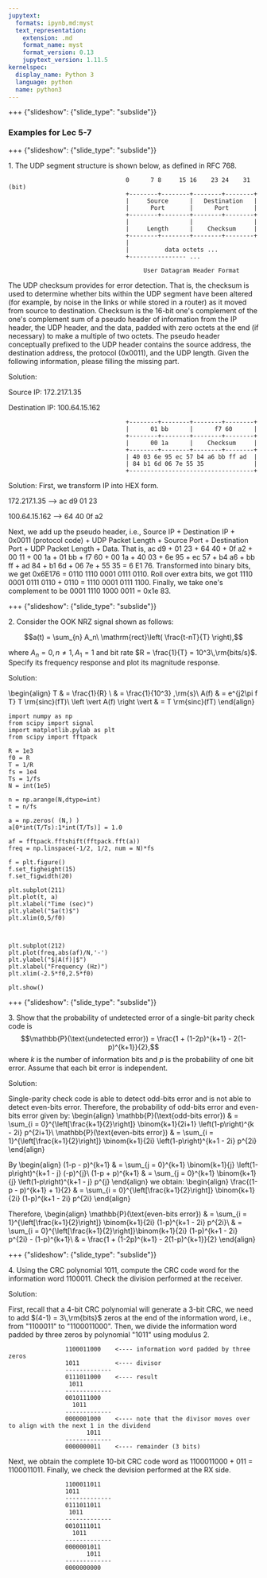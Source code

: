 ```yaml
---
jupytext:
  formats: ipynb,md:myst
  text_representation:
    extension: .md
    format_name: myst
    format_version: 0.13
    jupytext_version: 1.11.5
kernelspec:
  display_name: Python 3
  language: python
  name: python3
---
```


+++ {"slideshow": {"slide_type": "subslide"}}

### Examples for Lec 5-7

+++ {"slideshow": {"slide_type": "subslide"}}

1\. The UDP segment structure is shown below, as defined in RFC 768. 

                                     0      7 8     15 16    23 24    31 (bit)
                                     +--------+--------+--------+--------+
                                     |     Source      |   Destination   |
                                     |      Port       |      Port       |
                                     +--------+--------+--------+--------+
                                     |                 |                 |
                                     |     Length      |    Checksum     |
                                     +--------+--------+--------+--------+
                                     |
                                     |          data octets ...
                                     +---------------- ...

                                          User Datagram Header Format

The UDP checksum provides for error detection. That is, the checksum is used to determine whether bits within the UDP segment have been altered (for example, by noise in the links or while stored in a router) as it moved from source to destination. Checksum is the 16-bit one's complement of the one's complement sum of a pseudo header of information from the IP header, the UDP header, and the data,  padded  with zero octets  at the end (if  necessary)  to  make  a multiple of two octets. The pseudo  header conceptually prefixed to the UDP header contains the source  address,  the destination  address,  the protocol (0x0011), and the UDP length. Given the following information, please filling the missing part. 

Solution:

Source IP: 172.217.1.35

Destination IP: 100.64.15.162

                                     +--------+--------+--------+--------+
                                     |      01 bb      |      f7 60      |
                                     +--------+--------+--------+--------+
                                     |      00 1a      |    Checksum     |
                                     +--------+--------+--------+--------+
                                     | 40 03 6e 95 ec 57 b4 a6 bb ff ad  |
                                     | 84 b1 6d 06 7e 55 35              |
                                     +-----------------------------------+ 



<!--\n
    Source: RFC 768
-->


Solution:
First, we transform IP into HEX form. 

172.217.1.35 --> ac d9 01 23

100.64.15.162 --> 64 40 0f a2

Next, we add up the pseudo header, i.e., Source IP + Destination IP + 0x0011 (protocol code) + UDP Packet Length + Source Port + Destination Port + UDP Packet Length + Data.
That is,  ac d9 + 01 23 + 64 40 + 0f a2 + 00 11 + 00 1a + 01 bb + f7 60 + 00 1a + 40 03 + 6e 95 + ec 57 + b4 a6 + bb ff + ad 84 + b1 6d + 06 7e + 55 35 = 6 E1 76. Transformed into binary bits, we get 0x6E176 = 0110 1110 0001 0111 0110. Roll over extra bits, we got 1110 0001 0111 0110 + 0110 = 1110 0001 0111 1100. Finally, we take one's complement to be 0001 1110 1000 0011‬ = 0x1e 83.
  

+++ {"slideshow": {"slide_type": "subslide"}}

2\. Consider the OOK NRZ signal shown as follows:

$$a(t) = \sum_{n} A_n\ \mathrm{rect}\left( \frac{t-nT}{T} \right),$$

where $A_n = 0 , n\neq 1, A_1 = 1$ and bit rate $R = \frac{1}{T} = 10^3\,\rm{bits/s}$. Specify its frequency response and plot its magnitude response. 

<!--\n
    Source: Xinyun Wang
-->

Solution: 

\begin{align}
T & = \frac{1}{R} \\
& = \frac{1}{10^3} \,\rm{s}\\
A(f) & = e^{j2\pi f T} T \rm{sinc}(fT)\\
\left \vert A(f) \right \vert & = T \rm{sinc}(fT)
\end{align}

```{code-cell} ipython3
import numpy as np
from scipy import signal
import matplotlib.pylab as plt 
from scipy import fftpack
```

```{code-cell} ipython3
R = 1e3
f0 = R
T = 1/R
fs = 1e4
Ts = 1/fs
N = int(1e5)

n = np.arange(N,dtype=int)
t = n/fs

a = np.zeros( (N,) ) 
a[0*int(T/Ts):1*int(T/Ts)] = 1.0

af = fftpack.fftshift(fftpack.fft(a))
freq = np.linspace(-1/2, 1/2, num = N)*fs
```

```{code-cell} ipython3
f = plt.figure()
f.set_figheight(15)
f.set_figwidth(20)

plt.subplot(211)
plt.plot(t, a)
plt.xlabel("Time (sec)")
plt.ylabel("$a(t)$")
plt.xlim(0,5/f0)
    
    

plt.subplot(212)
plt.plot(freq,abs(af)/N,'-')
plt.ylabel("$|A(f)|$")
plt.xlabel("Frequency (Hz)")
plt.xlim(-2.5*f0,2.5*f0)

plt.show()
```

+++ {"slideshow": {"slide_type": "subslide"}}

3\. Show that the probability of undetected error of a single-bit parity check code is 
$$\mathbb{P}(\text{undetected error}) = \frac{1 + (1-2p)^{k+1} - 2(1-p)^{k+1}}{2},$$
where $k$ is the number of information bits and $p$ is the probability of one bit error. Assume that each bit error is independent. 


Solution:

Single-parity check code is able to detect odd-bits error and is not able to detect even-bits error. 
Therefore, the probability of odd-bits error and even-bits error given by:
\begin{align}
\mathbb{P}(\text{odd-bits error}) & = \sum_{i = 0}^{\left[\frac{k+1}{2}\right]} \binom{k+1}{2i+1} \left(1-p\right)^{k - 2i} p^{2i+1}\\
\mathbb{P}(\text{even-bits error}) & = \sum_{i = 1}^{\left[\frac{k+1}{2}\right]} \binom{k+1}{2i}  \left(1-p\right)^{k+1 - 2i} p^{2i}
\end{align}

By
\begin{align}
(1-p - p)^{k+1} & = \sum_{j = 0}^{k+1} \binom{k+1}{j} \left(1-p\right)^{k+1 - j} (-p)^{j}\\
(1-p + p)^{k+1} & = \sum_{j = 0}^{k+1} \binom{k+1}{j} \left(1-p\right)^{k+1 - j} p^{j}
\end{align}
we obtain:
\begin{align}
\frac{(1-p - p)^{k+1} + 1}{2}  & = \sum_{i = 0}^{\left[\frac{k+1}{2}\right]} \binom{k+1}{2i}  (1-p)^{k+1 - 2i} p^{2i}
\end{align}
 
 Therefore,
 \begin{align} 
\mathbb{P}(\text{even-bits error}) & = \sum_{i = 1}^{\left[\frac{k+1}{2}\right]} \binom{k+1}{2i}  (1-p)^{k+1 - 2i} p^{2i}\\
& = \sum_{i = 0}^{\left[\frac{k+1}{2}\right]}\binom{k+1}{2i}  (1-p)^{k+1 - 2i} p^{2i} - (1-p)^{k+1}\\
& = \frac{1 + (1-2p)^{k+1} - 2(1-p)^{k+1}}{2}
\end{align}

+++ {"slideshow": {"slide_type": "subslide"}}

4\. Using the CRC polynomial 1011, compute the CRC code word for the information word 1100011. Check the division performed at the receiver. 




<!--\n
    Source 1: Essentials Of Computer Organization And Architecture, 4th Edition
    Source 2: https://en.wikipedia.org/wiki/Cyclic_redundancy_check
-->


Solution: 

First, recall that a 4-bit CRC polynomial will generate a 3-bit CRC, we need to add $(4-1) = 3\,\rm{bits}$ zeros at the end of the information word, i.e., from "1100011" to "1100011000".
Then, we divide the information word padded by three zeros by polynomial "1011" using modulus 2. 

                    1100011000    <---- information word padded by three zeros
                    1011          <---- divisor
                    -------------
                    0111011000    <---- result
                     1011
                    -------------
                    0010111000
                      1011
                    -------------
                    0000001000    <---- note that the divisor moves over to align with the next 1 in the dividend 
                          1011 
                    -------------
                    0000000011    <---- remainder (3 bits)
                    
Next, we obtain the complete 10-bit CRC code word as 1100011000 + 011 = 1100011011.
Finally, we check the devision performed at the RX side.

                    1100011011     
                    1011          
                    -------------
                    0111011011     
                     1011
                    -------------
                    0010111011
                      1011
                    -------------
                    0000001011     
                          1011 
                    -------------
                    0000000000     

```{code-cell} ipython3

```
